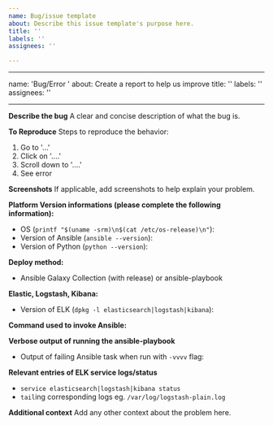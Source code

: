 ```yaml
---
name: Bug/issue template
about: Describe this issue template's purpose here.
title: ''
labels: ''
assignees: ''

---
```


---
name: 'Bug/Error '
about: Create a report to help us improve
title: ''
labels: ''
assignees: ''

---

**Describe the bug**
A clear and concise description of what the bug is.

**To Reproduce**
Steps to reproduce the behavior:
1. Go to '...'
2. Click on '....'
3. Scroll down to '....'
4. See error

**Screenshots**
If applicable, add screenshots to help explain your problem.

**Platform Version informations (please complete the following information):**
 - OS (`printf "$(uname -srm)\n$(cat /etc/os-release)\n"`):
 - Version of Ansible (`ansible --version`):
 - Version of Python (`python --version`):
 
 **Deploy method:**
  - Ansible Galaxy Collection (with release) or ansible-playbook

**Elastic, Logstash, Kibana:**
 - Version of ELK (`dpkg -l elasticsearch|logstash|kibana`):

**Command used to invoke Ansible:**

**Verbose output of running the ansible-playbook**
 - Output of failing Ansible task when run with `-vvvv` flag:

**Relevant entries of ELK service logs/status**
 - `service elasticsearch|logstash|kibana status`
 - `tail`ing corresponding logs eg. `/var/log/logstash-plain.log`

**Additional context**
Add any other context about the problem here.

